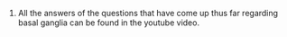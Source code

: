 1) All the answers of the questions that have come up thus far regarding basal ganglia can be found in the youtube video. 